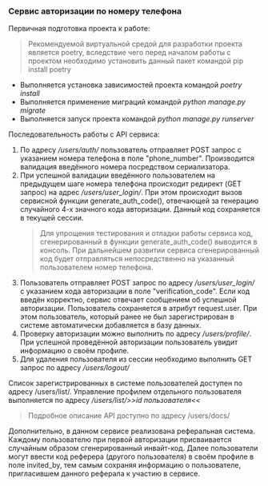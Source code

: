 <h3>Сервис авторизации по номеру телефона</h3> 

<p>Первичная подготовка проекта к работе:</p>

<blockquote>Рекомендуемой виртуальной средой для разработки проекта
является poetry, вследствие чего перед началом работы с проектом необходимо
установить данный пакет командой pip install poetry</blockquote>
<ul>
<li>Выполняется установка зависимостей проекта командой <cite>poetry install</cite></li>
<li>Выполняется применение миграций командой <cite>python manage.py migrate</cite></li>
<li>Выполняется запуск проекта командой <cite>python manage.py runserver</cite></li>
</ul>

Последовательность работы с API сервиса:

1. По адресу <i>/users/auth/</i> пользователь отправляет POST запрос 
с указанием номера телефона в поле "phone_number". Производится валидация введённого номера 
посредством сериализатора.
2. При успешной валидации введённого пользователем на предыдущем шаге номера телефона 
происходит редирект (GET запрос) на адрес <i>/users/user_login/</i>. При этом происходит 
вызов сервисной функции generate_auth_code(), отвечающей за генерацию случайного 
4-х значного кода авторизации. Данный код сохраняется в текущей сессии.
    <blockquote> Для упрощения тестирования и отладки работы сервиса код, сгенерированный 
    в функции generate_auth_code() выводится в консоль. При дальнейшем развитии сервиса 
    сгенерированный код будет отправляться непосредственно на указанный пользователем
    номер телефона. </blockquote>
3. Пользователь отправляет POST запрос по адресу <i>/users/user_login/</i> с указанием 
кода авторизации в поле "verification_code". Если код введён корректно, сервис отвечает 
сообщением об успешной авторизации. Пользователь сохраняется в атрибут request.user. При этом
пользователь, который ранее не был зарегистрирован в системе автоматически добавляется 
в базу данных.
4. Проверку авторизации можно выполнить по адресу <i>/users/profile/</i>. При успешной 
проведённой авторизации пользователь увидит информацию о своём профиле.
5. Для удаления пользователя из сессии необходимо выполнить GET запрос по адресу 
<i>/users/logout/</i>

<p>Список зарегистрированных в системе пользователей доступен по адресу /users/list/. 
Управление профилем отдельного пользователя выполняется по адресу 
<i>/users/list/>>id пользователя<<</i></p>

<blockquote>Подробное описание API доступно по адресу /users/docs/</blockquote>

Дополнительно, в данном сервисе реализована реферальная система. Каждому пользователю 
при первой авторизации присваивается случайным образом сгенерированный инвайт-код. 
Далее пользователи могут ввести код реферера (другого пользователя) в своём профиле 
в поле invited_by, тем самым сохраняя информацию о пользователе, пригласившем данного 
реферала к участию в сервисе.
